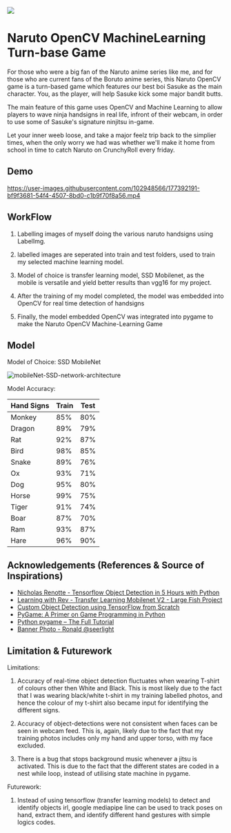 
![](https://github.com/Aspiring-DataGod9000/Naruto-OpenCV-Machine-learning-Game/blob/main/naruto%20game%20banner%20(2).PNG)

# Naruto OpenCV MachineLearning Turn-base Game

For those who were a big fan of the Naruto anime series like me, and for those who are current fans of the Boruto anime series,
this Naruto OpenCV game is a turn-based game which features our best boi Sasuke as the main character.
You, as the player, will help Sasuke kick some major bandit butts.

The main feature of this game uses OpenCV and Machine Learning to allow players to wave ninja handsigns in real life, infront of their
webcam, in order to use some of Sasuke's signature ninjitsu in-game. 

Let your inner weeb loose, and take a major feelz trip back to the simplier times,
when the only worry we had was whether we'll make it home from school in time to catch Naruto on CrunchyRoll every friday.




## Demo



https://user-images.githubusercontent.com/102948566/177392191-bf9f3681-54f4-4507-8bd0-c1b9f70f8a56.mp4




## WorkFlow 

1) Labelling images of myself doing the various naruto handsigns using LabelImg. 

2) labelled images are seperated into train and test folders, used to train my selected machine learning model.

3) Model of choice is transfer learning model, SSD Mobilenet, as the mobile is versatile and yield better results than vgg16 for my project.

4) After the training of my model completed, the model was embedded into OpenCV for real time detection of handsigns

5) Finally, the model embedded OpenCV was integrated into pygame to make the Naruto OpenCV Machine-Learning Game


## Model

Model of Choice: SSD MobileNet

![mobileNet-SSD-network-architecture](https://user-images.githubusercontent.com/102948566/177393896-15cdbfdf-5ee1-42d9-ae99-5b7b659baa23.png)

Model Accuracy:

| Hand Signs | Train    | Test |
| ---------- | -------- | ---- |
| Monkey     | 85%      | 80%  |
| Dragon     | 89%      | 79%  |
| Rat        | 92%      | 87%  |
| Bird       | 98%      | 85%  |
| Snake      | 89%      | 76%  |
| Ox         | 93%      | 71%  |
| Dog        | 95%      | 80%  |
| Horse      | 99%      | 75%  |
| Tiger      | 91%      | 74%  |
| Boar       | 87%      | 70%  | 
| Ram        | 93%      | 87%  | 
| Hare       | 96%      | 90%  |





## Acknowledgements (References & Source of Inspirations)

 - [Nicholas Renotte - Tensorflow Object Detection in 5 Hours with Python ](https://www.youtube.com/watch?v=yqkISICHH-U)
 - [Learning with Rev - Transfer Learning Mobilenet V2 - Large Fish Project](https://www.youtube.com/watch?v=DElZ6sn3ADI)
 - [Custom Object Detection using TensorFlow from Scratch](https://towardsdatascience.com/custom-object-detection-using-tensorflow-from-scratch-e61da2e10087)
 - [PyGame: A Primer on Game Programming in Python](https://realpython.com/pygame-a-primer/)
 - [Python pygame – The Full Tutorial](https://coderslegacy.com/python/python-pygame-tutorial/)
 - [Banner Photo - Ronald @seerlight](https://www.instagram.com/seerlight/?hl=en)

## Limitation & Futurework

Limitations:

1) Accuracy of real-time object detection fluctuates when wearing T-shirt of colours other then White and Black. This is most likely due to the fact that I was wearing black/white t-shirt in my training labelled photos, and hence the colour of my t-shirt also became input for identifying the different signs.

2) Accuracy of object-detections were not consistent when faces can be seen in webcam feed. This is, again, likely due to the fact that my training photos includes only my hand and upper torso, with my face excluded.

3) There is a bug that stops background music whenever a jitsu is activated. This is due to the fact that the different states are coded in a nest while loop, instead of utilising state machine in pygame.


Futurework:

1) Instead of using tensorflow (transfer learning models) to detect and identify objects irl, google mediapipe line can be used to track poses on hand, extract them, and identify different hand gestures with simple logics codes. 
